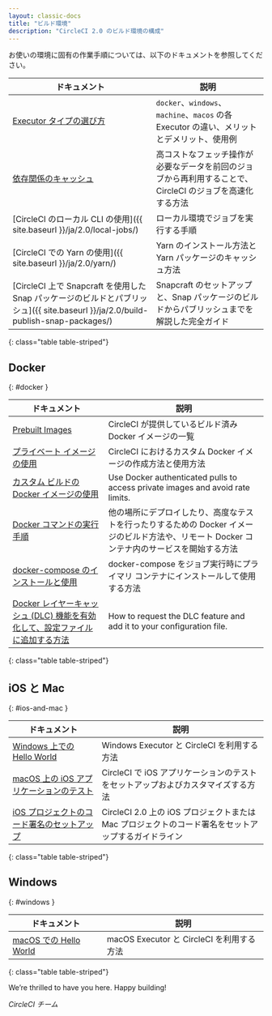 ```yaml
---
layout: classic-docs
title: "ビルド環境"
description: "CircleCI 2.0 のビルド環境の構成"
---
```



お使いの環境に固有の作業手順については、以下のドキュメントを参照してください。

| ドキュメント                                                                                                      | 説明                                                                  |
| ----------------------------------------------------------------------------------------------------------- | ------------------------------------------------------------------- |
| <a href="{{ site.baseurl }}/ja/2.0/executor-types/">Executor タイプの選び方</a>                                                                                   | `docker`、`windows`、`machine`、`macos` の各 Executor の違い、メリットとデメリット、使用例 |
| <a href="{{ site.baseurl }}/ja/2.0/caching/">依存関係のキャッシュ</a>                                                                                   | 高コストなフェッチ操作が必要なデータを前回のジョブから再利用することで、CircleCI のジョブを高速化する方法           |
| [CircleCI のローカル CLI の使用]({{ site.baseurl }}/ja/2.0/local-jobs/)                                             | ローカル環境でジョブを実行する手順                                                   |
| [CircleCI での Yarn の使用]({{ site.baseurl }}/ja/2.0/yarn/)                                                     | Yarn のインストール方法と Yarn パッケージのキャッシュ方法                                  |
| [CircleCI 上で Snapcraft を使用した Snap パッケージのビルドとパブリッシュ]({{ site.baseurl }}/ja/2.0/build-publish-snap-packages/) | Snapcraft のセットアップと、Snap パッケージのビルドからパブリッシュまでを解説した完全ガイド               |
{: class="table table-striped"}

## Docker
{: #docker }

| ドキュメント                    | 説明                                                                             |
| ------------------------- | ------------------------------------------------------------------------------ |
| <a href="{{ site.baseurl }}/ja/2.0/circleci-images/">Prebuilt Images</a> | CircleCI が提供しているビルド済み Docker イメージの一覧                                           |
| <a href="{{ site.baseurl }}/ja/2.0/custom-images/">プライベート イメージの使用</a> | CircleCI におけるカスタム Docker イメージの作成方法と使用方法                                        |
| <a href="{{ site.baseurl }}/ja/2.0/private-images/">カスタム ビルドの Docker イメージの使用</a> | Use Docker authenticated pulls to access private images and avoid rate limits. |
| <a href="{{ site.baseurl }}/ja/2.0/building-docker-images/">Docker コマンドの実行手順</a> | 他の場所にデプロイしたり、高度なテストを行ったりするための Docker イメージのビルド方法や、リモート Docker コンテナ内のサービスを開始する方法 |
| <a href="{{ site.baseurl }}/ja/2.0/docker-compose/">docker-compose のインストールと使用</a> | docker-compose をジョブ実行時にプライマリ コンテナにインストールして使用する方法                               |
| <a href="{{ site.baseurl }}/ja/2.0/docker-layer-caching/">Docker レイヤーキャッシュ (DLC) 機能を有効化して、設定ファイルに追加する方法</a> | How to request the DLC feature and add it to your configuration file.          |
{: class="table table-striped"}

## iOS と Mac
{: #ios-and-mac }

| ドキュメント                     | 説明                                                            |
| -------------------------- | ------------------------------------------------------------- |
| <a href="{{ site.baseurl }}/ja/2.0/hello-world-macos/">Windows 上での Hello World</a>  | Windows Executor と CircleCI を利用する方法                           |
| <a href="{{ site.baseurl }}/ja/2.0/testing-ios/">macOS 上の iOS アプリケーションのテスト</a>  | CircleCI で iOS アプリケーションのテストをセットアップおよびカスタマイズする方法               |
| <a href="{{ site.baseurl }}/ja/2.0/ios-codesigning/">iOS プロジェクトのコード署名のセットアップ</a> | CircleCI 2.0 上の iOS プロジェクトまたは Mac プロジェクトのコード署名をセットアップするガイドライン |
{: class="table table-striped"}


## Windows
{: #windows }

| ドキュメント                     | 説明                                |
| -------------------------- | --------------------------------- |
| <a href="{{ site.baseurl }}/ja/2.0/hello-world-windows/">macOS での Hello World</a> | macOS Executor と CircleCI を利用する方法 |
{: class="table table-striped"}

We’re thrilled to have you here. Happy building!

_CircleCI チーム_
